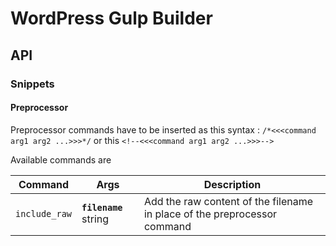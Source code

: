 # WordPress Gulp Builder

## API

### Snippets

#### Preprocessor

Preprocessor commands have to be inserted as this syntax : 
`/*<<<command arg1 arg2 ...>>>*/` or this `<!--<<<command arg1 arg2 ...>>>-->`

Available commands are 

|Command|Args|Description|
|-------|----|-----------|
|`include_raw`|**`filename`** string|Add the raw content of the filename in place of the preprocessor command|
